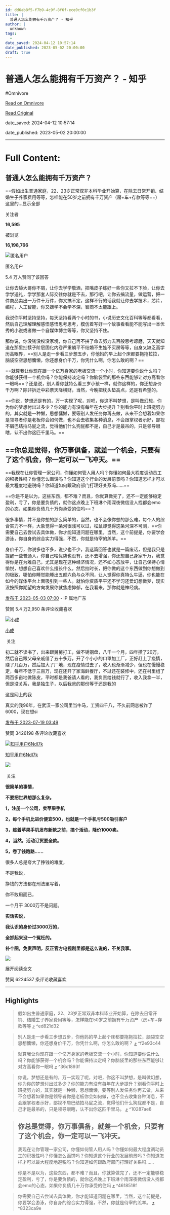 ```yaml
---
id: dd6ab8f5-f7b9-4c9f-8f6f-ece0cf0c1b3f
title: |
  普通人怎么能拥有千万资产？ - 知乎
author: |
  unknown
tags:
  - 
date_saved: 2024-04-12 10:57:14
date_published: 2023-05-02 20:00:00
draft: true
---
```


# 普通人怎么能拥有千万资产？ - 知乎
#Omnivore

[Read on Omnivore](https://omnivore.app/me/https-www-zhihu-com-question-508253617-answer-3010869262-18921b919da)

[Read Original](https://www.zhihu.com/question/508253617/answer/3010869262)

date_saved: 2024-04-12 10:57:14

date_published: 2023-05-02 20:00:00

--- 

# Full Content: 

## 普通人怎么能拥有千万资产？

==假如出生普通家庭，22、23岁正常双非本科毕业开始算，在除去日常开销、结婚生子养家费用等等，怎样能在50岁之前拥有千万资产（房+车+存款等等==） 这里的…显示全部 ​

关注者

**16,595**

被浏览

**16,198,766**

![匿名用户](https://proxy-prod.omnivore-image-cache.app/0x0,sXddh6k3bEw_zqeqM4SdIV8v3sT9TFTDt6mBJHHKNDWM/https://picx.zhimg.com/v2-d41c2ceaed8f51999522f903672a521f_l.jpg?source=2c26e567)

匿名用户

5.4 万人赞同了该回答

让你去舔大哥你不屑，让你去学学敬酒，把嘴皮子练好一些你又拉不下脸，让你去学学送礼，学学那套人际交往你就是不去，那行吧，让你去搞流量，做运营，把一件商品卖出一万件十万件，你又搞不定，这样不行的话我就让你去学技术，芯片，编程，人工智能，你又嫌学不会学不深，智商不太能跟上。

我说你平时坚持坚持，每天坚持看两个小时的书，小说历史文化百科等等都看看，然后自己理解理解感悟感悟思考思考，模仿着写好一个故事看看能不能写出一本优秀的小说或者做一个自媒体博主等等，你又坚持不住。

那你说，你没钱没权没家境，你自己再不拼了命去努力去百般思考琢磨，天天就知道在那里扯犊子阶层固化内卷严重躺平不结婚不生娃不买房等等，自身又缺乏高学历高眼界，==别人是走一步看三步想五步，你他妈的早上起个床都要拖拖拉拉，脑袋空空思想慵懒，你还想身价千万，你凭什么啊，你怎么敢的啊？==

==就算我让你现在跟一个亿万身家的老板交流一个小时，你知道要你说什么吗？你能够获得一个机会吗？你能保持淡定吗？你脑袋里的那些东西能够让对方高看你一眼吗==？还是说，别人看你就特么看三岁小孩一样，就你这样的，你还想身价千万啊？除非拆迁中彩票天降横财，当然，今晚把枕头垫高点，还是有希望的。

==你说，梦想还是有的，万一实现了呢，对吧，你这不叫梦想，是叫做幻想，你为你的梦想付出过多少？你的能力有没有每年在大步提升？别看你平时上班挺努力的，其实就是一种懒，思想慵懒，要等别人发任务你再去做，从来不会想着如果你是领导者你是老板你会如何做，也不会去收集各种消息，不会跟掌权者示好，鄙视不屑巴结拍马屁之流，觉得他们什么狗屁都不是，自己才是最吊的，只是领导眼瞎，认不出你这匹千里马。==

## ==你总是觉得，你万事俱备，就差一个机会，只要有了这个机会，你一定可以一飞冲天。==

==我现在让你管理一家公司，你懂如何管人用人吗？你懂如何最大程度调动员工的积极性吗？你懂怎么画饼吗？你知道这个行业的发展前景吗？你知道怎样才可以最大程度地避税吗？你知道如何跟政府部门打理好关系吗……==

==你是不是以为，这些东西，都不难？而且，你就算做完了，还不一定能够稳定盈利，亏了，你是要负债的，就你这点晚上下班淋个雨深夜微信没人找都会emo的心态，如果你负债几十万你承受的住吗==？

很多事情，并不是你想的那么简单的，当然，也不会像你想的那么难，每个人的综合实力不一样，大象觉得一条河很浅可以过，松鼠却觉得这条河深不可测，==你需要自己去尝试去具体做，你才能知道问题在哪里，当然，这个前提是，你要学会游泳，你自身的综合实力得强，不然，你就是待宰的羔羊。==

身价千万，你说多也不多，说少也不少，我这篇回答也就是一篇废话，但是我只是提醒一些普通人，你自己啥优势也没有，还不去增强，你还想自己身家千万，我觉得你是在为难自己，尤其是现在这种经济情况，还不如心态放平，让自己保持心情愉悦，想想自己喜欢什么擅长什么，然后拉时长，把你做的这个东西做到你想做到的极致，哪怕你睡觉能睡出五颜六色与众不同，让人觉得你真特么牛逼，你也能在如今的媒体平台上面吸引到一些人。就怕你资质平平还不学习还爱幻想做梦，现实没按照你期望的方向发展你就焦虑抑郁，在我看来，那你就是神经病。

[发布于 2023-05-03 07:00](https://www.zhihu.com/question/508253617/answer/3010869262)・IP 属地广东

​赞同 5.4 万​​2,950 条评论​收藏​喜欢

[![小成](https://proxy-prod.omnivore-image-cache.app/0x0,stRNSMPi0CapAOdwNkmls_NlFM05PHdfNR4IQLuRE_Io/https://pic1.zhimg.com/v2-06b644c1e4e4329cb6903bac8340df37_l.jpg?source=1def8aca)](https://www.zhihu.com/people/qianwen-71)

[小成](https://www.zhihu.com/people/qianwen-71)

​ 关注

初二就不读书了，出来跟舅舅打工，做不锈钢盘，八千一个月，四年攒了20万，然后自己跟父母亲戚借了五十多万，开了个小小的口罩加工厂，正好赶上了疫情，赚了几百万，然后加大了厂地，现在疫情过去了，收入也渐渐减少，但也在慢慢稳定，每年不低于三百万，现在还开了家海鲜餐厅，不过还在装修中，还在村里组了两百多亩地做陈皮，平时都是我爸请人看的，我负责给钱就行了，收入我拿一半，但是没关系，我是独生子，以后我爸的那份等于还是我的

 这是网上的我

真实的我96年，在武汉一家公司里当牛马，工资四千八，不久前网恋被诈了6000，现在想si

[发布于 2023-07-19 03:49](https://www.zhihu.com/question/508253617/answer/3125310885)

​赞同 3426​​198 条评论​收藏​喜欢

[![知乎用户6NdI7k](https://proxy-prod.omnivore-image-cache.app/0x0,sc7PmXdG24zKshppSSWwRDhgKUBWHo-HOvj-adQUYCH4/https://pic1.zhimg.com/v2-abed1a8c04700ba7d72b45195223e0ff_l.jpg?source=1def8aca)](https://www.zhihu.com/people/guang-mao-shen-jiao-1)

[知乎用户6NdI7k](https://www.zhihu.com/people/guang-mao-shen-jiao-1)

​![](https://proxy-prod.omnivore-image-cache.app/0x0,sKBtfFYtK0ROqGdvN0zCp5BhZ6pS4CW6jvNAosyO8byE/https://pica.zhimg.com/v2-4812630bc27d642f7cafcd6cdeca3d7a.jpg?source=88ceefae)

​ 关注

**很简单的事情，**

**不要把世界想那么复杂。**

**1，注册一个公司，卖苹果手机**

**2，每个手机比进价便宜500，也就是一个手机亏500吸引客户**

**3，趁着苹果手机发布新款之前，搞个活动，降价1000卖。**

**4，当然，活动订货要全款。**

**5，卷了钱跑路……**

很多人总是夸大了挣钱的难度，

不是我说，

挣钱的方法都在刑法里写着，

你不敢用而已，

一个月干 3000万不是问题。

**实话实说，**

**我认识的身价过3000万的，**

**全抓起来没一个冤枉的。**

**补个图，免责声明，反正官方电视剧里都是这么说的，不关我事。**

![](https://proxy-prod.omnivore-image-cache.app/828x0,s4pwentQQ6RdgSk1CR3ZbRgWrU-j5Zw-zW_k_RmQ_sq0/https://pic1.zhimg.com/50/v2-4021c6c49d97555e2878fc278f314551_720w.jpg?source=1def8aca)

展开阅读全文​

​赞同 6224​​537 条评论​收藏​喜欢

---

## Highlights

> 假如出生普通家庭，22、23岁正常双非本科毕业开始算，在除去日常开销、结婚生子养家费用等等，怎样能在50岁之前拥有千万资产（房+车+存款等等 [⤴️](https://omnivore.app/me/https-www-zhihu-com-question-508253617-answer-3010869262-18921b919da#ed821d32-1fcf-4ad7-9718-55c091b10b00)  ^ed821d32

> 别人是走一步看三步想五步，你他妈的早上起个床都要拖拖拉拉，脑袋空空思想慵懒，你还想身价千万，你凭什么啊，你怎么敢的啊？ [⤴️](https://omnivore.app/me/https-www-zhihu-com-question-508253617-answer-3010869262-18921b919da#f2e93c44-c2a0-46a3-a3f6-29c75c563444)  ^f2e93c44

> 就算我让你现在跟一个亿万身家的老板交流一个小时，你知道要你说什么吗？你能够获得一个机会吗？你能保持淡定吗？你脑袋里的那些东西能够让对方高看你一眼吗 [⤴️](https://omnivore.app/me/https-www-zhihu-com-question-508253617-answer-3010869262-18921b919da#36c1893f-d89a-45bf-abd2-6c86c77ac83a)  ^36c1893f

> 你说，梦想还是有的，万一实现了呢，对吧，你这不叫梦想，是叫做幻想，你为你的梦想付出过多少？你的能力有没有每年在大步提升？别看你平时上班挺努力的，其实就是一种懒，思想慵懒，要等别人发任务你再去做，从来不会想着如果你是领导者你是老板你会如何做，也不会去收集各种消息，不会跟掌权者示好，鄙视不屑巴结拍马屁之流，觉得他们什么狗屁都不是，自己才是最吊的，只是领导眼瞎，认不出你这匹千里马。 [⤴️](https://omnivore.app/me/https-www-zhihu-com-question-508253617-answer-3010869262-18921b919da#10287ae8-c7d1-4ab0-b035-aee0d38617bb)  ^10287ae8

> ## 你总是觉得，你万事俱备，就差一个机会，只要有了这个机会，你一定可以一飞冲天。
> 
> 我现在让你管理一家公司，你懂如何管人用人吗？你懂如何最大程度调动员工的积极性吗？你懂怎么画饼吗？你知道这个行业的发展前景吗？你知道怎样才可以最大程度地避税吗？你知道如何跟政府部门打理好关系吗……
> 
> 你是不是以为，这些东西，都不难？而且，你就算做完了，还不一定能够稳定盈利，亏了，你是要负债的，就你这点晚上下班淋个雨深夜微信没人找都会emo的心态，如果你负债几十万你承受的住吗 [⤴️](https://omnivore.app/me/https-www-zhihu-com-question-508253617-answer-3010869262-18921b919da#4618518f-05a0-4a26-a6ff-eb3293e13935)  ^4618518f

> 你需要自己去尝试去具体做，你才能知道问题在哪里，当然，这个前提是，你要学会游泳，你自身的综合实力得强，不然，你就是待宰的羔羊。 [⤴️](https://omnivore.app/me/https-www-zhihu-com-question-508253617-answer-3010869262-18921b919da#8323ca9e-5c73-4528-846a-f8e45c76f81d)  ^8323ca9e


